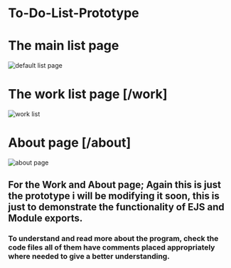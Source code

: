 # To-Do-List-Prototype

# The main list page

![default list page](https://user-images.githubusercontent.com/34340232/152451826-0dc5ecae-9882-4892-a4ff-1c40cc2c2993.png)

# The work list page [/work]

![work list](https://user-images.githubusercontent.com/34340232/152451859-4d35faf2-3ff9-4d7b-a714-0b401b0a5976.png)

# About page [/about]

![about page](https://user-images.githubusercontent.com/34340232/152451895-f878e15c-0b88-4620-9c49-e1e9ce3afb3a.png)

## For the Work and About page; Again this is just the prototype i will be modifying it soon, this is just to demonstrate the functionality of EJS and Module exports.
### To understand and read more about the program, check the code files all of them have comments placed appropriately where needed to give a better understanding.
